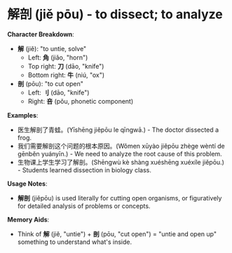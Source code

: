 # **解剖 (jiě pōu) - to dissect; to analyze**

**Character Breakdown**:  
- **解** (jiě): "to untie, solve"
  - Left: **角** (jiǎo, "horn")
  - Top right: **刀** (dāo, "knife")
  - Bottom right: **牛** (niú, "ox")  
- **剖** (pōu): "to cut open"
  - Left: **刂** (dāo, "knife")
  - Right: **咅** (pǒu, phonetic component)

**Examples**:  
- 医生解剖了青蛙。(Yīshēng jiěpōu le qīngwā.) - The doctor dissected a frog.  
- 我们需要解剖这个问题的根本原因。(Wǒmen xūyào jiěpōu zhège wèntí de gēnběn yuányīn.) - We need to analyze the root cause of this problem.  
- 生物课上学生学习了解剖。(Shēngwù kè shàng xuéshēng xuéxíle jiěpōu.) - Students learned dissection in biology class.

**Usage Notes**:  
- **解剖** (jiěpōu) is used literally for cutting open organisms, or figuratively for detailed analysis of problems or concepts.

**Memory Aids**:  
- Think of **解** (jiě, "untie") + **剖** (pōu, "cut open") = "untie and open up" something to understand what's inside.